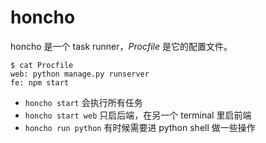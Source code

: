 # honcho

honcho 是一个 task runner，*Procfile* 是它的配置文件。

```
$ cat Procfile
web: python manage.py runserver
fe: npm start
```

- `honcho start` 会执行所有任务
- `honcho start web` 只启后端，在另一个 terminal 里启前端
- `honcho run python` 有时候需要进 python shell 做一些操作
